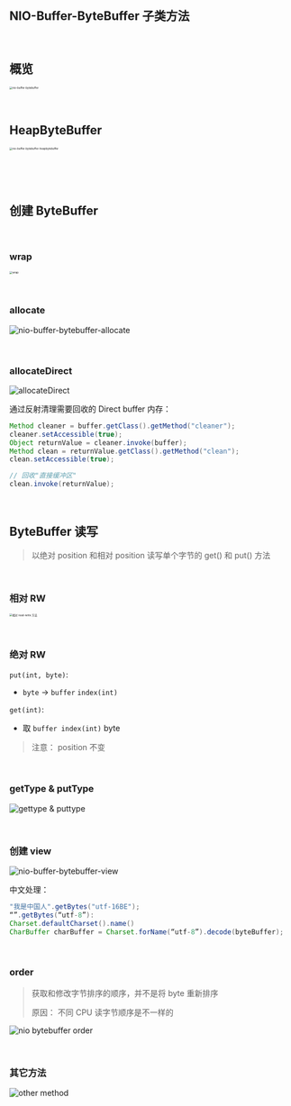 ## NIO-Buffer-ByteBuffer 子类方法

&nbsp;

## 概览

<img src="images/nio-buffer-bytebuffer-overview.png" alt="nio-buffer-bytebuffer" style="zoom:33%;" />

&nbsp;

## HeapByteBuffer

<img src="images/nio-buffer-bytebuffer-heapbytebuffer.png" alt="nio-buffer-bytebuffer-heapbytebuffer" style="zoom:33%;" />

&nbsp;

&nbsp;

## 创建 ByteBuffer

&nbsp;

### wrap

<img src="images/nio-buffer-bytebuffer-wrap.png" alt="wrap" style="zoom:33%;" />

&nbsp;

### allocate

![nio-buffer-bytebuffer-allocate](images/nio-buffer-bytebuffer-allocate.png)

&nbsp;

### allocateDirect

![allocateDirect](images/nio-buffer-bytebuffer-create-allocate-direct.png)

通过反射清理需要回收的 Direct buffer 内存： 

```java
Method cleaner = buffer.getClass().getMethod("cleaner");
cleaner.setAccessible(true);
Object returnValue = cleaner.invoke(buffer);
Method clean = returnValue.getClass().getMethod("clean");
clean.setAccessible(true);

// 回收"直接缓冲区"
clean.invoke(returnValue);
```

&nbsp;

## ByteBuffer 读写 

>  以绝对 position 和相对 position 读写单个字节的 get() 和 put() 方法

&nbsp;

### 相对 RW

<img src="images/nio-buffer-bytebuffer-r-rw.png" alt="相对 read-write 方法" style="zoom: 33%;" />

&nbsp;

### 绝对 RW

`put(int, byte)`: 

- `byte` -> `buffer` `index(int) `

`get(int)`:

- 取 `buffer index(int)` byte

>  注意： position 不变

&nbsp;

### getType & putType

![gettype & puttype](images/nio-buffer-bytebuffer-get-put-type.png)

&nbsp;

### 创建 view

![nio-buffer-bytebuffer-view](images/nio-buffer-bytebuffer-view.png)

中文处理：

```java
"我是中国人".getBytes("utf-16BE");
“”.getBytes(“utf-8”):
Charset.defaultCharset().name()
CharBuffer charBuffer = Charset.forName(“utf-8”).decode(byteBuffer);
```

&nbsp;

### order

> 获取和修改字节排序的顺序，并不是将  byte 重新排序
>
> 原因： 不同 CPU 读字节顺序是不一样的



![nio bytebuffer order](images/nio-buffer-bytebuffer-order.png)

&nbsp;

### 其它方法

![other method](images/nio-buffer-bytebuffer-other-method.png)

&nbsp;

